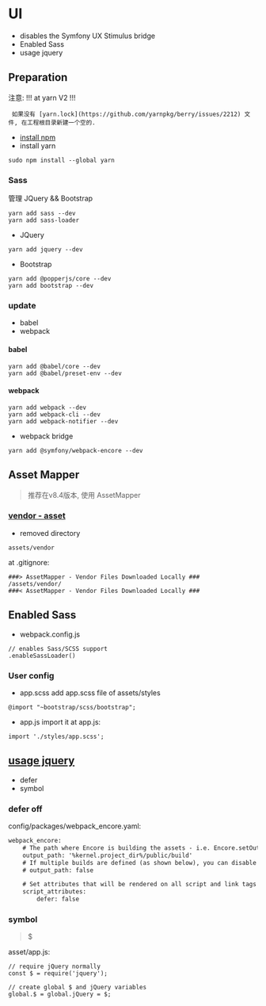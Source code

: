 UI
====
- disables the Symfony UX Stimulus bridge
- Enabled Sass
- usage jquery

## Preparation
注意:  !!! at yarn V2 !!!
```
 如果没有 [yarn.lock](https://github.com/yarnpkg/berry/issues/2212) 文件, 在工程根目录新建一个空的.
```

- [install npm](https://tdtc-hrb.github.io/csdn/post/nodejs-ubuntu/)
- install yarn
```
sudo npm install --global yarn
```

### Sass
管理 JQuery && Bootstrap
```
yarn add sass --dev
yarn add sass-loader
```

- JQuery
```
yarn add jquery --dev
```
- Bootstrap
```
yarn add @popperjs/core --dev
yarn add bootstrap --dev
```

### update
- babel
- webpack

#### babel
```
yarn add @babel/core --dev
yarn add @babel/preset-env --dev
```
#### webpack
```
yarn add webpack --dev
yarn add webpack-cli --dev
yarn add webpack-notifier --dev
```
- webpack bridge
```
yarn add @symfony/webpack-encore --dev
```


## Asset Mapper
> 推荐在v8.4版本, 使用 AssetMapper
### [vendor - asset](https://symfony.com/blog/new-in-symfony-6-4-assetmapper-improvements#vendor-files-downloaded-locally)
- removed directory
```
assets/vendor
```
at .gitignore:
```
###> AssetMapper - Vendor Files Downloaded Locally ###
/assets/vendor/
###< AssetMapper - Vendor Files Downloaded Locally ###
```


## Enabled Sass
- webpack.config.js
```
// enables Sass/SCSS support
.enableSassLoader()
```

### User config
- app.scss
add app.scss file of assets/styles
```
@import "~bootstrap/scss/bootstrap";
```
- app.js
import it at app.js:
```
import './styles/app.scss';
```


## [usage jquery](https://symfony.com/doc/current/frontend/encore/legacy-applications.html#accessing-jquery-from-outside-of-webpack-javascript-files)
- defer
- symbol

### defer off
config/packages/webpack_encore.yaml:
```xml
webpack_encore:
    # The path where Encore is building the assets - i.e. Encore.setOutputPath()
    output_path: '%kernel.project_dir%/public/build'
    # If multiple builds are defined (as shown below), you can disable the default build:
    # output_path: false

    # Set attributes that will be rendered on all script and link tags
    script_attributes:
        defer: false
```
### symbol
> $

asset/app.js:
```
// require jQuery normally
const $ = require('jquery');

// create global $ and jQuery variables
global.$ = global.jQuery = $;
```
